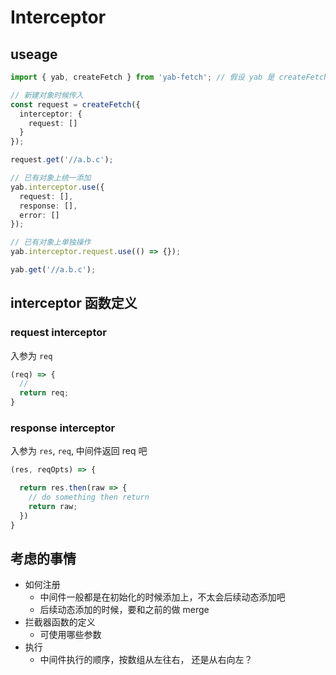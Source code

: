 # Interceptor

## useage

```typescript
import { yab, createFetch } from 'yab-fetch'; // 假设 yab 是 createFetch 创建的对象

// 新建对象时候传入
const request = createFetch({
  interceptor: {
    request: []
  }
});

request.get('//a.b.c');

// 已有对象上统一添加
yab.interceptor.use({
  request: [],
  response: [],
  error: []
});

// 已有对象上单独操作
yab.interceptor.request.use(() => {});

yab.get('//a.b.c');
```


## interceptor 函数定义

### request interceptor
入参为 `req`
```typescript
(req) => {
  //
  return req;
}
```

### response interceptor
入参为 `res`, `req`, 中间件返回 req 吧
```typescript
(res, reqOpts) => {

  return res.then(raw => {
    // do something then return
    return raw;
  })
}
```

## 考虑的事情
- 如何注册
  - 中间件一般都是在初始化的时候添加上，不太会后续动态添加吧
  - 后续动态添加的时候，要和之前的做 merge
- 拦截器函数的定义
  - 可使用哪些参数
- 执行
  - 中间件执行的顺序，按数组从左往右， 还是从右向左？
